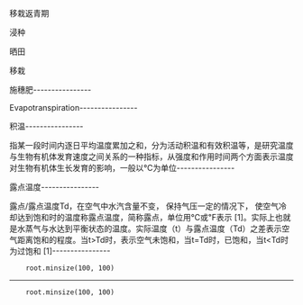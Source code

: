 移栽返青期


浸种

晒田

移栽

施穗肥---------------- 

Evapotranspiration---------------- 

积温---------------- 

指某一段时间内逐日平均温度累加之和，分为活动积温和有效积温等，是研究温度与生物有机体发育速度之间关系的一种指标，从强度和作用时间两个方面表示温度对生物有机体生长发育的影响，一般以℃为单位---------------- 

露点温度---------------- 

露点/露点温度Td，在空气中水汽含量不变， 保持气压一定的情况下， 使空气冷却达到饱和时的温度称露点温度，简称露点，单位用℃或℉表示 [1]。实际上也就是水蒸气与水达到平衡状态的温度。实际温度（t）与露点温度（Td）之差表示空气距离饱和的程度。当t>Td时，表示空气未饱和，当t=Td时，已饱和，当t<Td时为过饱和 [1]---------------- 

        root.minsize(100, 100)
---------------- 

        root.minsize(100, 100)
